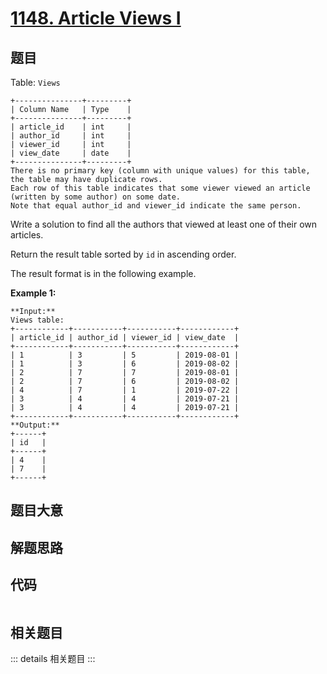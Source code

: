# [1148. Article Views I](https://leetcode.com/problems/article-views-i)

## 题目

Table: `Views`

    
    
    +---------------+---------+
    | Column Name   | Type    |
    +---------------+---------+
    | article_id    | int     |
    | author_id     | int     |
    | viewer_id     | int     |
    | view_date     | date    |
    +---------------+---------+
    There is no primary key (column with unique values) for this table, the table may have duplicate rows.
    Each row of this table indicates that some viewer viewed an article (written by some author) on some date. 
    Note that equal author_id and viewer_id indicate the same person.
    



Write a solution to find all the authors that viewed at least one of their own
articles.

Return the result table sorted by `id` in ascending order.

The result format is in the following example.



**Example 1:**

    
    
    **Input:** 
    Views table:
    +------------+-----------+-----------+------------+
    | article_id | author_id | viewer_id | view_date  |
    +------------+-----------+-----------+------------+
    | 1          | 3         | 5         | 2019-08-01 |
    | 1          | 3         | 6         | 2019-08-02 |
    | 2          | 7         | 7         | 2019-08-01 |
    | 2          | 7         | 6         | 2019-08-02 |
    | 4          | 7         | 1         | 2019-07-22 |
    | 3          | 4         | 4         | 2019-07-21 |
    | 3          | 4         | 4         | 2019-07-21 |
    +------------+-----------+-----------+------------+
    **Output:** 
    +------+
    | id   |
    +------+
    | 4    |
    | 7    |
    +------+
    


## 题目大意

## 解题思路

## 代码

```javascript

```

## 相关题目

::: details 相关题目
:::
